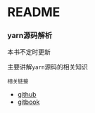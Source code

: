# README

### yarn源码解析

本书不定时更新

主要讲解`yarn`源码的相关知识

`相关链接`

* [github](https://github.com/2239559319/yarn-principle-analysis)
* [gitbook](https://2239559319.gitbook.io/yarn-yuan-li-jie-xi)
